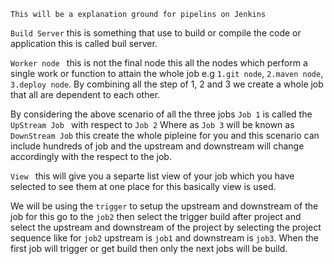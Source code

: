 ``This will be a explanation ground for pipelins on Jenkins``

`Build Server` this is something that use to build or compile the code or application this is called buil server.

`Worker node ` this is not the final node this all the nodes which perform a single work or function to attain the whole job e.g `1.git node`, `2.maven node`, `3.deploy node`.
By combining all the step of 1, 2 and 3 we create a whole job that all are dependent to each other.

By considering the above scenario of all the three jobs
`Job 1` is called the ``UpStream Job ``  with respect to `Job 2` 
Where as `Job 3` will be known as ``DownStream Job``  this create the whole pipleine for you and this scenario can include hundreds of job and the upstream and downstream will change accordingly with the respect to the job.

``View `` this will give you a separte list view of your job which you have selected to see them at one place for this basically view is used.


We will be  using the `trigger` to setup the upstream and downstream of the job for this go to the `job2` then select the trigger build after project and select the upstream and downstream  of the project by selecting the project sequence like for `job2` upstream is `job1` and downstream is `job3`. When the first job will trigger or get build then only the next jobs will be build. 